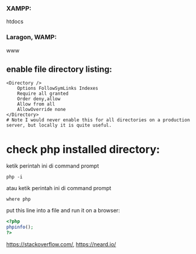 ### XAMPP:
htdocs
### Laragon, WAMP:
www

## enable file directory listing:
```
<Directory />
	Options FollowSymLinks Indexes
	Require all granted
	Order deny,allow
	Allow from all
	AllowOverride none
</Directory>
# Note I would never enable this for all directories on a production server, but locally it is quite useful.
```

# check php installed directory:
ketik perintah ini di command prompt
```
php -i
```

atau ketik perintah ini di command prompt
```
where php
```

put this line into a file and run it on a browser:
```php
<?php
phpinfo();
?>
```

https://stackoverflow.com/, https://neard.io/
